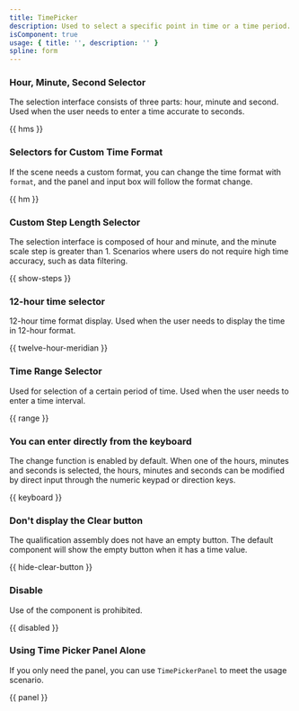 ```yaml
---
title: TimePicker
description: Used to select a specific point in time or a time period.
isComponent: true
usage: { title: '', description: '' }
spline: form
---
```


### Hour, Minute, Second Selector

The selection interface consists of three parts: hour, minute and second. Used when the user needs to enter a time accurate to seconds.

{{ hms }}

### Selectors for Custom Time Format

If the scene needs a custom format, you can change the time format with `format`, and the panel and input box will follow the format change.

{{ hm }}

### Custom Step Length Selector

The selection interface is composed of hour and minute, and the minute scale step is greater than 1. Scenarios where users do not require high time accuracy, such as data filtering.

{{ show-steps }}

### 12-hour time selector

12-hour time format display. Used when the user needs to display the time in 12-hour format.

{{ twelve-hour-meridian }}

### Time Range Selector

Used for selection of a certain period of time. Used when the user needs to enter a time interval.

{{ range }}

### You can enter directly from the keyboard

The change function is enabled by default. When one of the hours, minutes and seconds is selected, the hours, minutes and seconds can be modified by direct input through the numeric keypad or direction keys.

{{ keyboard }}

### Don't display the Clear button

The qualification assembly does not have an empty button. The default component will show the empty button when it has a time value.

{{ hide-clear-button }}

### Disable

Use of the component is prohibited.

{{ disabled }}

### Using Time Picker Panel Alone

If you only need the panel, you can use `TimePickerPanel` to meet the usage scenario.

{{ panel }}
